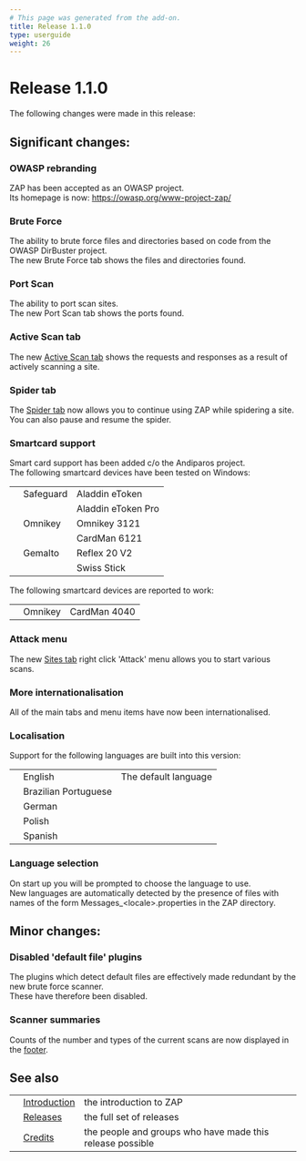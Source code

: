 ```yaml
---
# This page was generated from the add-on.
title: Release 1.1.0
type: userguide
weight: 26
---
```


# Release 1.1.0

The following changes were made in this release:

## Significant changes:

### OWASP rebranding

ZAP has been accepted as an OWASP project.  
Its homepage is now: https://owasp.org/www-project-zap/

### Brute Force

The ability to brute force files and directories based on code from the OWASP DirBuster project.  
The new Brute Force tab shows the files and directories found.

### Port Scan

The ability to port scan sites.  
The new Port Scan tab shows the ports found.

### Active Scan tab

The new [Active Scan tab](/docs/desktop/ui/tabs/ascan/) shows the requests and responses as a result of actively scanning a site.

### Spider tab

The [Spider tab](/docs/desktop/ui/tabs/spider/) now allows you to continue using ZAP while spidering a site.  
You can also pause and resume the spider.

### Smartcard support

Smart card support has been added c/o the Andiparos project.  
The following smartcard devices have been tested on Windows:

|     |           |                    |
| --- | --------- | ------------------ |
|     | Safeguard | Aladdin eToken     |
|     |           | Aladdin eToken Pro |
|     | Omnikey   | Omnikey 3121       |
|     |           | CardMan 6121       |
|     | Gemalto   | Reflex 20 V2       |
|     |           | Swiss Stick        |

The following smartcard devices are reported to work:

|     |         |              |
| --- | ------- | ------------ |
|     | Omnikey | CardMan 4040 |

### Attack menu

The new [Sites tab](/docs/desktop/ui/tabs/sites/) right click 'Attack' menu allows you to start various scans.

### More internationalisation

All of the main tabs and menu items have now been internationalised.

### Localisation

Support for the following languages are built into this version:

|     |                      |                      |
| --- | -------------------- | -------------------- |
|     | English              | The default language |
|     | Brazilian Portuguese |                      |
|     | German               |                      |
|     | Polish               |                      |
|     | Spanish              |                      |

### Language selection

On start up you will be prompted to choose the language to use.  
New languages are automatically detected by the presence of files with names of the form Messages\_\<locale\>.properties in the ZAP directory.

## Minor changes:

### Disabled 'default file' plugins

The plugins which detect default files are effectively made redundant by the new brute force scanner.  
These have therefore been disabled.

### Scanner summaries

Counts of the number and types of the current scans are now displayed in the [footer](/docs/desktop/ui/footer/).

## See also

|     |                                     |                                                           |
| --- | ----------------------------------- | --------------------------------------------------------- |
|     | [Introduction](/docs/desktop/)      | the introduction to ZAP                                   |
|     | [Releases](/docs/desktop/releases/) | the full set of releases                                  |
|     | [Credits](/docs/desktop/credits/)   | the people and groups who have made this release possible |
